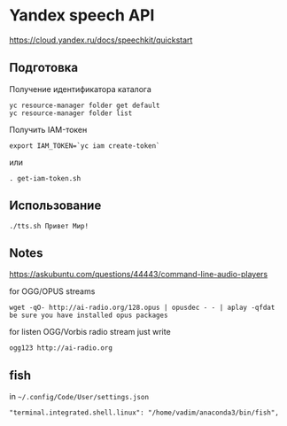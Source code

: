 Yandex speech API
=============

https://cloud.yandex.ru/docs/speechkit/quickstart

Подготовка
---------

Получение идентификатора каталога
    
    yc resource-manager folder get default
    yc resource-manager folder list



Получить IAM-токен

    export IAM_TOKEN=`yc iam create-token`

или

    . get-iam-token.sh

Использование
--------

    ./tts.sh Привет Мир!



Notes
------
https://askubuntu.com/questions/44443/command-line-audio-players

for OGG/OPUS streams

    wget -qO- http://ai-radio.org/128.opus | opusdec - - | aplay -qfdat 
    be sure you have installed opus packages

for listen OGG/Vorbis radio stream just write

    ogg123 http://ai-radio.org


fish
-----
in `~/.config/Code/User/settings.json`

    "terminal.integrated.shell.linux": "/home/vadim/anaconda3/bin/fish",

